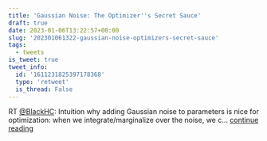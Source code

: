 ```yaml
---
title: 'Gaussian Noise: The Optimizer''s Secret Sauce'
draft: true
date: 2023-01-06T13:22:57+00:00
slug: '202301061322-gaussian-noise-optimizers-secret-sauce'
tags:
  - tweets
is_tweet: true
tweet_info:
  id: '1611231825397178368'
  type: 'retweet'
  is_thread: False
---
```




RT [@BlackHC](https://x.com/BlackHC): Intuition why adding Gaussian noise to parameters is nice for optimization: when we integrate/marginalize over the noise, we c… [continue reading](https://x.com/sytelus/status/1611231825397178368)
